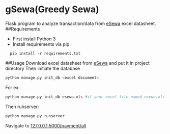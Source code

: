 # gSewa(Greedy Sewa)
Flask program to analyze transaction/data from [eSewa](http://www.esewa.com.np) excel datasheet. 
##Requirements
- First install Python 3 
- Install requirements via pip
```
  pip install -r requirements.txt
``` 

##Usage
Download excel datasheet from [eSewa](http://www.esewa.com.np) and put it in project directory
Then initiate the database
```python
python manage.py init_db <excel document>
```

For ex:
```python
python manage.py init_db esewa.xls #if your excel file named esewa.xls 
```

Then runserver:

```python 
python manage.py runserver
```

Navigate to [127.0.0.1:5000/payment/all](http://127.0.0.1:5000/payment/all)
